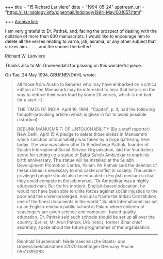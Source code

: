 +++
title = "15 Richard Lariviere"
date = "1994-05-24"
upstream_url = "https://list.indology.info/pipermail/indology/1994-May/001057.html"

+++
[Archive link](https://list.indology.info/pipermail/indology/1994-May/001057.html)


I am very grateful to Dr. Pathak, and, facing the prospect of dealing
with the collation of more than 600 manuscripts, I would like to encourage
him to delete all the verses relating to varna, jati, asrama, or any other
subject that strikes him. . . . . and the sooner the better!

Richard W. Lariviere

Thanks also to Mr. Gruenendahl for passing on this wonderful piece.

On Tue, 24 May 1994, GRUENENDAHL wrote:

> All those from Austin to Benares who may have embarked on a critical 
> edition of the Manusmrti may be interested to hear that help is on the 
> way to reduce their work load by some 20 verses, which is not bad for 
> a start :-)
> 
> THE TIMES OF INDIA, April 16, 1994, "Capital", p. II, had the 
> following thought-provoking article (which is given in full to avoid 
> possible distortion):
> 
> DEBUNK MANUSMRITI OF UNTOUCHABILITY
> (By a staff reporter)
> New Delhi, April 15
> A pledge to delete those slokas in Manusmriti which sanction 
> untouchability was taken by a large gathering here today.
>    The vow was taken after Dr Bindeshwar Pathak, founder of Sulabh 
> International Social Service Organisation, laid the foundation stone 
> for setting up a statue of Baba Saheb Ambedkar to mark his birth 
> anniversary. The statue will be installed at the Sulabh Development 
> Promotion Centre, Palam.
>    Mr Pathak said the deletion of these slokas is necessary to end 
> caste conflict in society. The under-privileged people should also be 
> educated in English medium so that they could compete in the job 
> market. "Dr Ambedkar was a highly educated man. But for his modern, 
> English-based education, he would not have been able to unite forces 
> against social injustice to the poor and the under-privileged. And 
> also frame the Indian Constitution, one of the finest documents in 
> the world."
>    Sulabh International has set up an English-medium public school at 
> Palam where children of scavengers are given science and computer-
> based quality education. Dr. Pathak said such schools should be set 
> up all over the country.
>    Earlier, Mr Arun Pathak, IAS (retd.), former Bihar chief 
> secretary, spoke about the future programmes of the organisation.
> 
> ***************
> 
> 
> Reinhold Gruenendahl
> Niedersaechsische Staats- und Universitaetsbibliothek
> 37070 Goettingen
> Germany
> Phone: 0551/395283
>  








